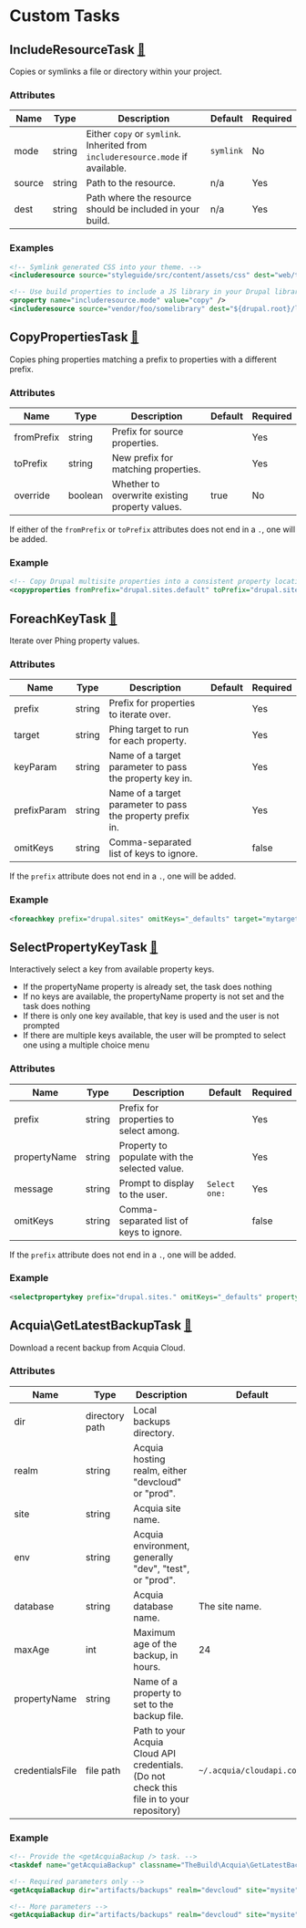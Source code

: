 # Custom Tasks

## IncludeResourceTask [🔗](../src/TheBuild/IncludeResourceTask.php)

Copies or symlinks a file or directory within your project.

### Attributes

| Name | Type | Description | Default | Required |
|---|---|---|---|---|
| mode | string | Either `copy` or `symlink`. Inherited from `includeresource.mode` if available. | `symlink` | No |
| source | string | Path to the resource. | n/a | Yes |
| dest | string | Path where the resource should be included in your build. | n/a | Yes |

### Examples

```xml
<!-- Symlink generated CSS into your theme. -->
<includeresource source="styleguide/src/content/assets/css" dest="web/themes/custom/my_theme/css" />

<!-- Use build properties to include a JS library in your Drupal libraries directory -->
<property name="includeresource.mode" value="copy" />
<includeresource source="vendor/foo/somelibrary" dest="${drupal.root}/libraries/somelibrary" />
```

## CopyPropertiesTask [🔗](../src/TheBuild/CopyPropertiesTask.php)

Copies phing properties matching a prefix to properties with a different prefix.

### Attributes

| Name | Type | Description | Default | Required |
|---|---|---|---|---|
| fromPrefix | string | Prefix for source properties. | | Yes |
| toPrefix | string | New prefix for matching properties. | | Yes |
| override | boolean | Whether to overwrite existing property values. | true | No |

If either of the `fromPrefix` or `toPrefix` attributes does not end in a `.`, one will be added.

### Example

```xml
<!-- Copy Drupal multisite properties into a consistent property location. -->
<copyproperties fromPrefix="drupal.sites.default" toPrefix="drupal.site" override="true" />
```

## ForeachKeyTask [🔗](../src/TheBuild/ForeachKeyTask.php)

Iterate over Phing property values.

### Attributes

| Name | Type | Description | Default | Required |
|---|---|---|---|---|
| prefix | string | Prefix for properties to iterate over. | | Yes |
| target | string | Phing target to run for each property. | | Yes |
| keyParam | string | Name of a target parameter to pass the property key in. | | Yes |
| prefixParam | string | Name of a target parameter to pass the property prefix in. | | Yes |
| omitKeys | string | Comma-separated list of keys to ignore. | | false |

If the `prefix` attribute does not end in a `.`, one will be added.

### Example

```xml
<foreachkey prefix="drupal.sites" omitKeys="_defaults" target="mytarget" keyParam="key" prefixParam="prefix" />
```

## SelectPropertyKeyTask [🔗](../src/TheBuild/SelectPropertyKeyTask.php)

Interactively select a key from available property keys.

* If the propertyName property is already set, the task does nothing
* If no keys are available, the propertyName property is not set and the task does nothing
* If there is only one key available, that key is used and the user is not prompted
* If there are multiple keys available, the user will be prompted to select one using a multiple choice menu



### Attributes

| Name | Type | Description | Default | Required |
|---|---|---|---|---|
| prefix | string | Prefix for properties to select among. | | Yes |
| propertyName | string | Property to populate with the selected value. | | Yes |
| message | string | Prompt to display to the user. | `Select one:` | Yes |
| omitKeys | string | Comma-separated list of keys to ignore. | | false |

If the `prefix` attribute does not end in a `.`, one will be added.

### Example

```xml
<selectpropertykey prefix="drupal.sites." omitKeys="_defaults" propertyName="build.site" message="Select a site to build:" />
```

## Acquia\GetLatestBackupTask [🔗](../src/TheBuild/Acquia/GetLatestBackupTask.php)

Download a recent backup from Acquia Cloud.

### Attributes

| Name | Type | Description | Default | Required |
|---|---|---|---|---|
| dir | directory path | Local backups directory. | | Yes |
| realm | string | Acquia hosting realm, either "devcloud" or "prod". | | Yes |
| site | string | Acquia site name. | | Yes |
| env | string | Acquia environment, generally "dev", "test", or "prod". | | Yes |
| database | string | Acquia database name. | The site name. | No |
| maxAge | int | Maximum age of the backup, in hours. | 24 | No |
| propertyName | string | Name of a property to set to the backup file. | | No |
| credentialsFile | file path | Path to your Acquia Cloud API credentials. (Do not check this file in to your repository) | `~/.acquia/cloudapi.conf` | No |

### Example

```xml
<!-- Provide the <getAcquiaBackup /> task. -->
<taskdef name="getAcquiaBackup" classname="TheBuild\Acquia\GetLatestBackupTask" />

<!-- Required parameters only -->
<getAcquiaBackup dir="artifacts/backups" realm="devcloud" site="mysite" env="prod" />

<!-- More parameters -->
<getAcquiaBackup dir="artifacts/backups" realm="devcloud" site="mysite" env="prod" credentialsFile="artifacts/.acquia/cloudapi.conf" propertyName="drupal.site.load_db.file" />
```
